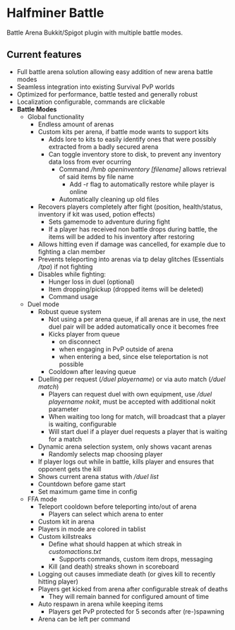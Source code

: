 # Halfminer Battle
Battle Arena Bukkit/Spigot plugin with multiple battle modes.

Current features
-------
- Full battle arena solution allowing easy addition of new arena battle modes
- Seamless integration into existing Survival PvP worlds
- Optimized for performance, battle tested and generally robust
- Localization configurable, commands are clickable
- **Battle Modes**
  - Global functionality
    - Endless amount of arenas
    - Custom kits per arena, if battle mode wants to support kits
      - Adds lore to kits to easily identify ones that were possibly extracted from a badly secured arena
      - Can toggle inventory store to disk, to prevent any inventory data loss from ever ocurring
        - Command */hmb openinventory [filename]* allows retrieval of said items by file name
          - Add -r flag to automatically restore while player is online
        - Automatically cleaning up old files
    - Recovers players completely after fight (position, health/status, inventory if kit was used, potion effects)
      - Sets gamemode to adventure during fight
      - If a player has received non battle drops during battle, the items will be added to his inventory after restoring
    - Allows hitting even if damage was cancelled, for example due to fighting a clan member
    - Prevents teleporting into arenas via tp delay glitches (Essentials */tpa*) if not fighting
    - Disables while fighting:
      - Hunger loss in duel (optional)
      - Item dropping/pickup (dropped items will be deleted)
      - Command usage
  - Duel mode
    - Robust queue system
      - Not using a per arena queue, if all arenas are in use, the next duel pair will be added automatically once it becomes free
      - Kicks player from queue 
        - on disconnect
        - when engaging in PvP outside of arena
        - when entering a bed, since else teleportation is not possible
      - Cooldown after leaving queue
    - Duelling per request (*/duel playername*) or via auto match (*/duel match*)
      - Players can request duel with own equipment, use */duel playername nokit*, must be accepted with additional nokit parameter
      - When waiting too long for match, will broadcast that a player is waiting, configurable
      - Will start duel if a player duel requests a player that is waiting for a match
    - Dynamic arena selection system, only shows vacant arenas
      - Randomly selects map choosing player
    - If player logs out while in battle, kills player and ensures that opponent gets the kill
    - Shows current arena status with */duel list*
    - Countdown before game start
    - Set maximum game time in config
  - FFA mode
    - Teleport cooldown before teleporting into/out of arena
      - Players can select which arena to enter
    - Custom kit in arena
    - Players in mode are colored in tablist
    - Custom killstreaks
      - Define what should happen at which streak in *customactions.txt*
        - Supports commands, custom item drops, messaging
      - Kill (and death) streaks shown in scoreboard
    - Logging out causes immediate death (or gives kill to recently hitting player)
    - Players get kicked from arena after configurable streak of deaths
      - They will remain banned for configured amount of time
    - Auto respawn in arena while keeping items
      - Players get PvP protected for 5 seconds after (re-)spawning
    - Arena can be left per command
    